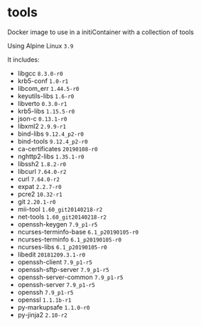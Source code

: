 # tools
Docker image to use in a initiContainer with a collection of tools

Using Alpine Linux `3.9`

It includes:

* libgcc `8.3.0-r0`
* krb5-conf `1.0-r1`
* libcom_err `1.44.5-r0`
* keyutils-libs `1.6-r0`
* libverto `0.3.0-r1`
* krb5-libs `1.15.5-r0`
* json-c `0.13.1-r0`
* libxml2 `2.9.9-r1`
* bind-libs `9.12.4_p2-r0`
* bind-tools `9.12.4_p2-r0`
* ca-certificates `20190108-r0`
* nghttp2-libs `1.35.1-r0`
* libssh2 `1.8.2-r0`
* libcurl `7.64.0-r2`
* curl `7.64.0-r2`
* expat `2.2.7-r0`
* pcre2 `10.32-r1`
* git `2.20.1-r0`
* mii-tool `1.60_git20140218-r2`
* net-tools `1.60_git20140218-r2`
* openssh-keygen `7.9_p1-r5`
* ncurses-terminfo-base `6.1_p20190105-r0`
* ncurses-terminfo `6.1_p20190105-r0`
* ncurses-libs `6.1_p20190105-r0`
* libedit `20181209.3.1-r0`
* openssh-client `7.9_p1-r5`
* openssh-sftp-server `7.9_p1-r5`
* openssh-server-common `7.9_p1-r5`
* openssh-server `7.9_p1-r5`
* openssh `7.9_p1-r5`
* openssl `1.1.1b-r1`
* py-markupsafe `1.1.0-r0`
* py-jinja2 `2.10-r2`

